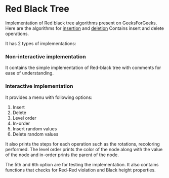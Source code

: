Red Black Tree
==============
Implementation of Red black tree algorithms present on GeeksForGeeks.  Here are the algorithms for [insertion](https://www.geeksforgeeks.org/red-black-tree-set-2-insert/) and [deletion](https://www.geeksforgeeks.org/red-black-tree-set-3-delete-2/)  Contains insert and delete operations.

It has 2 types of implementations:

### Non-interactive implementation
It contains the simple implementation of Red-black tree with comments for ease of understanding.

### Interactive implementation
It provides a menu with following options:

1. Insert
2. Delete
3. Level order
4. In-order
5. Insert random values
6. Delete random values

It also prints the steps for each operation such as the rotations, recoloring performed. The level order prints the color of the node along with the value of the node and in-order prints the parent of the node.

The 5th and 6th option are for testing the implementation. It also contains functions that checks for Red-Red violation and Black height properties.
